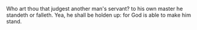 Who art thou that judgest another man's servant? to his own master he standeth or falleth. Yea, he shall be holden up: for God is able to make him stand.
